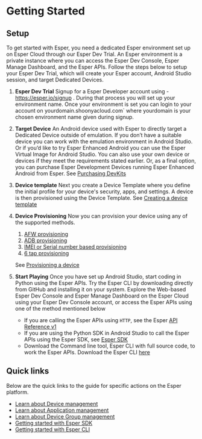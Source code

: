 # Getting Started


## Setup
To get started with Esper, you need a dedicated Esper environment set up on Esper Cloud through our Esper Dev Trial. An Esper environment is a private instance where you can access the Esper Dev Console, Esper Manage Dashboard, and the Esper APIs. Follow the steps below to setup your Esper Dev Trial, which will create your Esper account, Android Studio session, and target Dedicated Devices.


1. **Esper Dev Trial** 
Signup for a Esper Developer account using - https://esper.io/signup . During that process you will set up your environment name. Once your environment is set you can login to your account on yourdomain.shoonyacloud.com` where yourdomain is your chosen environment name given during signup.  

2. **Target Device**  An Android device used with Esper to directly target a Dedicated Device outside of emulation. If you don’t have a suitable device you can work with the emulation environment in Android Studio. Or if you’d like to try Esper Enhanced Android you can use the Esper Virtual Image for Android Studio. You can also use your own device or devices if they meet the requirements stated earlier. Or, as a final option, you can purchase Esper Development Devices running Esper Enhanced Android from Esper. See [Purchasing DevKits](./module/devkits.md)


3. **Device template** Next you create a Device Template where you define the initial profile for your device's security, apps, and settings. A device is then provisioned using the  Device Template. See [Creating a device template](/home/devconsole/device-template/)
4. **Device Provisioning** Now you can provision your device using any of the supported methods.

    1. [AFW provisioning](/home/devconsole/device-provisioning/afw-provisioning/)
    2. [ADB provisioning](/home/devconsole/device-provisioning/adb-provisioning/)
    3. [IMEI or Serial number based provisioning](/home/devconsole/device-provisioning/imei-or-serial-number-based-provisioning/)
    4. [6 tap provisioning](/home/devconsole/device-provisioning/6-tap-provisioning/)

    See [Provisioning a device](/home/devconsole/device-provisioning/)

5. **Start Playing** Once you have set up Android Studio, start coding in Python using the Esper APIs. Try the Esper CLI by downloading directly from GitHub and installing it on your system. Explore the Web-based Esper Dev Console and Esper Manage Dashboard on the Esper Cloud using your Esper Dev Console account, or access the Esper APIs using one of the method mentioned below

    - If you are calling the Esper APIs using `HTTP`, see the Esper [API Reference v1](https://api.esper.io)
    - If you are using the Python SDK in Android Studio to call the Esper APIs using the Esper SDK, see [Esper SDK](./pythonsdk.md)
    - Download the Command line tool, Esper CLI with full source code, to work the Esper APIs. Download the Esper CLI [here](./espercli.md)

## Quick links

Below are the quick links to the guide for specific actions on the Esper platform.

- [Learn about Device management](/home/devconsole/device-management/)
- [Learn about Application management](/home/devconsole/app-management/)
- [Learn about Device Group management](/home/devconsole/group-management/)
- [Getting started with Esper SDK](./pythonsdk.md)
- [Getting started with Esper CLI](./espercli.md)
